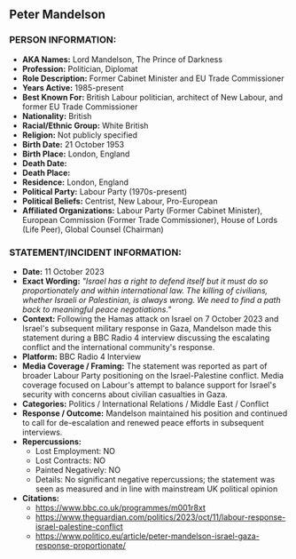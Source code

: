 ## Peter Mandelson

### PERSON INFORMATION:
- **AKA Names:** Lord Mandelson, The Prince of Darkness
- **Profession:** Politician, Diplomat
- **Role Description:** Former Cabinet Minister and EU Trade Commissioner
- **Years Active:** 1985-present
- **Best Known For:** British Labour politician, architect of New Labour, and former EU Trade Commissioner
- **Nationality:** British
- **Racial/Ethnic Group:** White British
- **Religion:** Not publicly specified
- **Birth Date:** 21 October 1953
- **Birth Place:** London, England
- **Death Date:** 
- **Death Place:** 
- **Residence:** London, England
- **Political Party:** Labour Party (1970s-present)
- **Political Beliefs:** Centrist, New Labour, Pro-European
- **Affiliated Organizations:** Labour Party (Former Cabinet Minister), European Commission (Former Trade Commissioner), House of Lords (Life Peer), Global Counsel (Chairman)

### STATEMENT/INCIDENT INFORMATION:
- **Date:** 11 October 2023
- **Exact Wording:** *"Israel has a right to defend itself but it must do so proportionately and within international law. The killing of civilians, whether Israeli or Palestinian, is always wrong. We need to find a path back to meaningful peace negotiations."*
- **Context:** Following the Hamas attack on Israel on 7 October 2023 and Israel's subsequent military response in Gaza, Mandelson made this statement during a BBC Radio 4 interview discussing the escalating conflict and the international community's response.
- **Platform:** BBC Radio 4 Interview
- **Media Coverage / Framing:** The statement was reported as part of broader Labour Party positioning on the Israel-Palestine conflict. Media coverage focused on Labour's attempt to balance support for Israel's security with concerns about civilian casualties in Gaza.
- **Categories:** Politics / International Relations / Middle East / Conflict
- **Response / Outcome:** Mandelson maintained his position and continued to call for de-escalation and renewed peace efforts in subsequent interviews.
- **Repercussions:**
  - Lost Employment: NO
  - Lost Contracts: NO
  - Painted Negatively: NO
  - Details: No significant negative repercussions; the statement was seen as measured and in line with mainstream UK political opinion
- **Citations:** 
  - https://www.bbc.co.uk/programmes/m001r8xt
  - https://www.theguardian.com/politics/2023/oct/11/labour-response-israel-palestine-conflict
  - https://www.politico.eu/article/peter-mandelson-israel-gaza-response-proportionate/